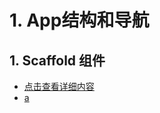# 1. App结构和导航

## 1. Scaffold 组件

* [点击查看详细内容](https://gitbook.flutter.conjuring.cn/ji-chu-zu-jian/ji-chu-zu-jian#8-scaffold-zu-jian)
* [a](../../ji-chu-zu-jian/ji-chu-zu-jian.md#8-scaffold-zu-jian)



